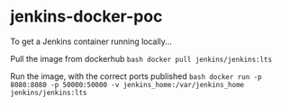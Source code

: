 # jenkins-docker-poc

To get a Jenkins container running locally...

Pull the image from dockerhub
    ```bash
    docker pull jenkins/jenkins:lts
    ```

Run the image, with the correct ports published
    ```bash
    docker run -p 8080:8080 -p 50000:50000 -v jenkins_home:/var/jenkins_home jenkins/jenkins:lts
    ```
